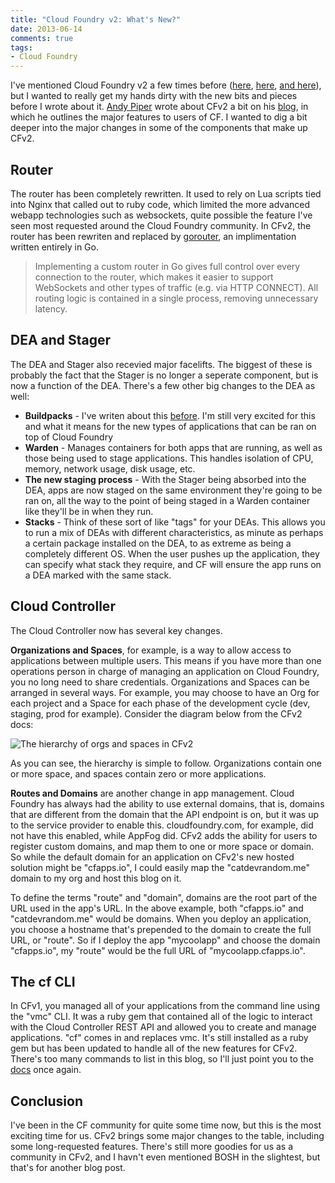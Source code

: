 ```yaml
---
title: "Cloud Foundry v2: What's New?"
date: 2013-06-14
comments: true
tags: 
- Cloud Foundry
---
```


I've mentioned Cloud Foundry v2 a few times before ([here](/posts/buildpacks-in-cloud-foundry-v2/), [here](/posts/nise-bosh-a-new-way-to-bosh), [and here](/posts/introducing-nise-bosh-vagrant)), but I wanted to really get my hands dirty with the new bits and pieces before I wrote about it. [Andy Piper](https://twitter.com/andypiper) wrote about CFv2 a bit on his [blog](http://andypiper.co.uk/2013/06/07/busy-times-but-lets-talk-cloud-foundry), in which he outlines the major features to users of CF. I wanted to dig a bit deeper into the major changes in some of the components that make up CFv2.

Router
------

The router has been completely rewritten. It used to rely on Lua scripts tied into Nginx that called out to ruby code, which limited the more advanced webapp technologies such as websockets, quite possible the feature I've seen most requested around the Cloud Foundry community. In CFv2, the router has been rewriten and replaced by [gorouter](https://github.com/cloudfoundry/gorouter), an implimentation written entirely in Go.

> Implementing a custom router in Go gives full control over every connection to the router, which makes it easier to support WebSockets and other types of traffic (e.g. via HTTP CONNECT). All routing logic is contained in a single process, removing unnecessary latency.

DEA and Stager
--------------

The DEA and Stager also recevied major facelifts. The biggest of these is probably the fact that the Stager is no longer a seperate component, but is now a function of the DEA. There's a few other big changes to the DEA as well:

- **Buildpacks** - I've writen about this [before](/posts/buildpacks-in-cloud-foundry-v2). I'm still very excited for this and what it means for the new types of applications that can be ran on top of Cloud Foundry
- **Warden** - Manages containers for both apps that are running, as well as those being used to stage applications. This handles isolation of CPU, memory, network usage, disk usage, etc.
- **The new staging process** - With the Stager being absorbed into the DEA, apps are now staged on the same environment they're going to be ran on, all the way to the point of being staged in a Warden container like they'll be in when they run.
- **Stacks** - Think of these sort of like "tags" for your DEAs. This allows you to run a mix of DEAs with different characteristics, as minute as perhaps a certain package installed on the DEA, to as extreme as being a completely different OS. When the user pushes up the application, they can specify what stack they require, and CF will ensure the app runs on a DEA marked with the same stack.

Cloud Controller
----------------

The Cloud Controller now has several key changes.

**Organizations and Spaces**, for example, is a way to allow access to applications between multiple users. This means if you have more than one operations person in charge of managing an application on Cloud Foundry, you no long need to share credentials. Organizations and Spaces can be arranged in several ways. For example, you may choose to have an Org for each project and a Space for each phase of the development cycle (dev, staging, prod for example). Consider the diagram below from the CFv2 docs:

![The hierarchy of orgs and spaces in CFv2](/images/cloudfoundry/org-space-arch.png)

As you can see, the hierarchy is simple to follow. Organizations contain one or more space, and spaces contain zero or more applications. 

**Routes and Domains** are another change in app management. Cloud Foundry has always had the ability to use external domains, that is, domains that are different from the domain that the API endpoint is on, but it was up to the service provider to enable this. cloudfoundry.com, for example, did not have this enabled, while AppFog did. CFv2 adds the ability for users to register custom domains, and map them to one or more space or domain. So while the default domain for an application on CFv2's new hosted solution might be "cfapps.io", I could easily map the "catdevrandom.me" domain to my org and host this blog on it.

To define the terms "route" and "domain", domains are the root part of the URL used in the app's URL. In the above example, both "cfapps.io" and "catdevrandom.me" would be domains. When you deploy an application, you choose a hostname that's prepended to the domain to create the full URL, or "route". So if I deploy the app "mycoolapp" and choose the domain "cfapps.io", my "route" would be the full URL of "mycoolapp.cfapps.io".

The cf CLI
----------

In CFv1, you managed all of your applications from the command line using the "vmc" CLI. It was a ruby gem that contained all of the logic to interact with the Cloud Controller REST API and allowed you to create and manage applications. "cf" comes in and replaces vmc. It's still installed as a ruby gem but has been updated to handle all of the new features for CFv2. There's too many commands to list in this blog, so I'll just point you to the [docs](https://docs.cloudfoundry.org/cf-cli/) once again.

Conclusion
----------
I've been in the CF community for quite some time now, but this is the most exciting time for us. CFv2 brings some major changes to the table, including some long-requested features. There's still more goodies for us as a community in CFv2, and I havn't even mentioned BOSH in the slightest, but that's for another blog post.